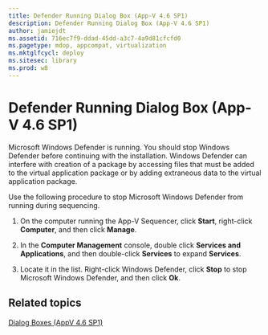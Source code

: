 ```yaml
---
title: Defender Running Dialog Box (App-V 4.6 SP1)
description: Defender Running Dialog Box (App-V 4.6 SP1)
author: jamiejdt
ms.assetid: 716ec7f9-ddad-45dd-a3c7-4a9d81cfcfd0
ms.pagetype: mdop, appcompat, virtualization
ms.mktglfcycl: deploy
ms.sitesec: library
ms.prod: w8
---
```



# Defender Running Dialog Box (App-V 4.6 SP1)


Microsoft Windows Defender is running. You should stop Windows Defender before continuing with the installation. Windows Defender can interfere with creation of a package by accessing files that must be added to the virtual application package or by adding extraneous data to the virtual application package.

Use the following procedure to stop Microsoft Windows Defender from running during sequencing.

1.  On the computer running the App-V Sequencer, click **Start**, right-click **Computer**, and then click **Manage**.

2.  In the **Computer Management** console, double click **Services and Applications**, and then double-click **Services** to expand **Services**.

3.  Locate it in the list. Right-click Windows Defender, click **Stop** to stop Microsoft Windows Defender, and then click **Ok**.

## Related topics


[Dialog Boxes (AppV 4.6 SP1)](dialog-boxes--appv-46-sp1-.md)

 

 





